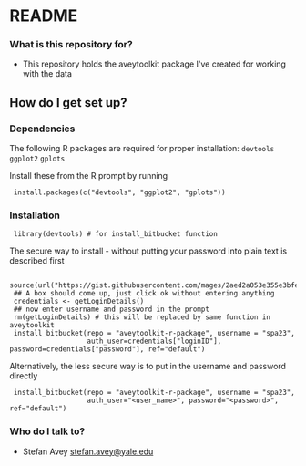 # README #

### What is this repository for? ###

* This repository holds the aveytoolkit package I've created for working with the data

## How do I get set up? ##

### Dependencies ###

The following R packages are required for proper installation: `devtools` `ggplot2` `gplots`

Install these from the R prompt by running

     install.packages(c("devtools", "ggplot2", "gplots"))

### Installation ###

     library(devtools) # for install_bitbucket function

The secure way to install - without putting your password into plain text is described first

     source(url("https://gist.githubusercontent.com/mages/2aed2a053e355e3bfe7c/raw/getLoginDetails.R"))
     ## A box should come up, just click ok without entering anything 
     credentials <- getLoginDetails() 
     ## now enter username and password in the prompt
     rm(getLoginDetails) # this will be replaced by same function in aveytoolkit
     install_bitbucket(repo = "aveytoolkit-r-package", username = "spa23", 
                       auth_user=credentials["loginID"], password=credentials["password"], ref="default")

Alternatively, the less secure way is to put in the username and password directly

     install_bitbucket(repo = "aveytoolkit-r-package", username = "spa23", 
                       auth_user="<user_name>", password="<password>", ref="default")

### Who do I talk to? ###

* Stefan Avey <stefan.avey@yale.edu>
